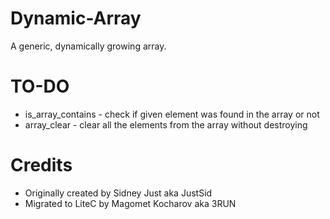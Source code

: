 # Dynamic-Array
 A generic, dynamically growing array.
 
# TO-DO
* is_array_contains - check if given element was found in the array or not
* array_clear - clear all the elements from the array without destroying

# Credits
* Originally created by Sidney Just aka JustSid
* Migrated to LiteC by Magomet Kocharov aka 3RUN
